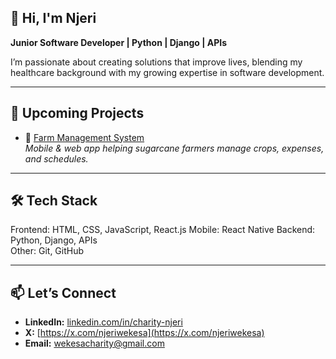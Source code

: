 ## 👋 Hi, I'm Njeri  

**Junior Software Developer | Python | Django | APIs**  

I’m passionate about creating solutions that improve lives, blending my healthcare background with my growing expertise in software development.  

---

## 🚀 Upcoming Projects  

- 🌱 [Farm Management System](#)  
  *Mobile & web app helping sugarcane farmers manage crops, expenses, and schedules.*  

---

## 🛠️ Tech Stack  
Frontend: HTML, CSS, JavaScript, React.js
Mobile: React Native
Backend: Python, Django, APIs  
Other: Git, GitHub  

---

## 📫 Let’s Connect
- **LinkedIn:** [linkedin.com/in/charity-njeri](https://www.linkedin.com/in/njeri-wekesa/)
- **X:** [https://x.com/njeriwekesa](https://x.com/njeriwekesa) 
- **Email:** wekesacharity@gmail.com


<!--
**njeriwekesa/njeriwekesa** is a ✨ _special_ ✨ repository because its `README.md` (this file) appears on your GitHub profile.
- 🎶 [Music Teaching Platform](#)  
  *Interactive web platform for learning and teaching music online.*  

- 🌍 [Tourism & Transportation Website](#)  
  *Landing page showcasing services and trips for a travel business.*  
Here are some ideas to get you started:

- 🔭 I’m currently working on ...
- 🌱 I’m currently learning ...
- 👯 I’m looking to collaborate on ...
- 🤔 I’m looking for help with ...
- 💬 Ask me about ...
- 📫 How to reach me: ...
- 😄 Pronouns: ...
- ⚡ Fun fact: ...
-->
